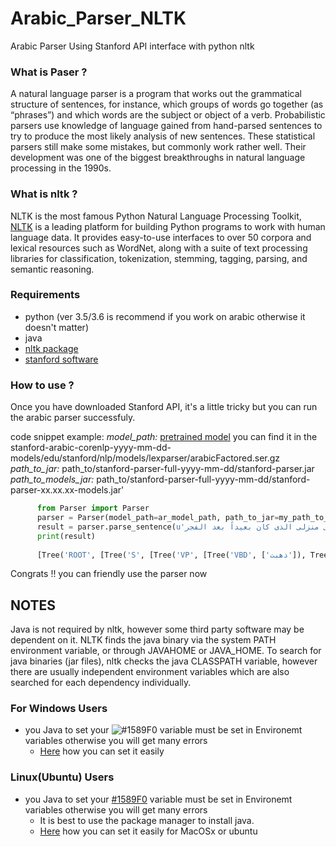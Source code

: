 # Arabic_Parser_NLTK
Arabic Parser Using Stanford API interface with python nltk

### What is Paser ?
A natural language parser is a program that works out the grammatical structure of sentences, for instance, which groups of words go together (as “phrases”) and which words are the subject or object of a verb. Probabilistic parsers use knowledge of language gained from hand-parsed sentences to try to produce the most likely analysis of new sentences. These statistical parsers still make some mistakes, but commonly work rather well. Their development was one of the biggest breakthroughs in natural language processing in the 1990s.

### What is nltk ?
NLTK is the most famous Python Natural Language Processing Toolkit, [NLTK](http://www.nltk.org/) is a leading platform for building Python programs to work with human language data. It provides easy-to-use interfaces to over 50 corpora and lexical resources such as WordNet, along with a suite of text processing libraries for classification, tokenization, stemming, tagging, parsing, and semantic reasoning.

### Requirements
* python (ver 3.5/3.6 is recommend if you work on arabic otherwise it doesn't matter)
* java
* [nltk package](http://www.nltk.org/install.html)
* [stanford software](https://nlp.stanford.edu/software/lex-parser.shtml)

### How to use ?
Once you have downloaded Stanford API, it's a little tricky but you can run the arabic parser successfuly.

code snippet example:
*model_path:* [pretrained model](https://nlp.stanford.edu/software/stanford-arabic-corenlp-2017-06-09-models.jar) you can find it in the stanford-arabic-corenlp-yyyy-mm-dd-models/edu/stanford/nlp/models/lexparser/arabicFactored.ser.gz
*path_to_jar:* path_to/stanford-parser-full-yyyy-mm-dd/stanford-parser.jar
*path_to_models_jar:* path_to/stanford-parser-full-yyyy-mm-dd/stanford-parser-xx.xx.xx-models.jar'

```python
      from Parser import Parser
      parser = Parser(model_path=ar_model_path, path_to_jar=my_path_to_jar, path_to_models_jar=my_path_to_models_jar)
      result = parser.parse_sentence(u'ذهبت الى منزلى الذى كان بعيداً بعد الفجر')
      print(result)
      
      [Tree('ROOT', [Tree('S', [Tree('VP', [Tree('VBD', ['ذهبت']), Tree('PP', [Tree('IN', ['الى']), Tree('NP', [Tree('NN'['منزلى']),         Tree('SBAR', [Tree('WHNP', [Tree('WP', ['الذى'])]), Tree('S', [Tree('VP', [Tree('VBD', ['كان']), Tree('NP', [Tree('JJ',                 ['بعيدا'])]), Tree('NP', [Tree('NN', ['بعد']), Tree('NP', [Tree('DTNN', ['الفجر'])])])])])])])])])])])]
```
Congrats !! you can friendly use the parser now 

## NOTES
Java is not required by nltk, however some third party software may be dependent on it. NLTK finds the java binary via the system PATH  environment variable, or through JAVAHOME or JAVA_HOME.
To search for java binaries (jar files), nltk checks the java CLASSPATH variable, however there are usually independent environment variables which are also searched for each dependency individually.

### For Windows Users
  * you Java to set your ![#1589F0](HOMEPATH) variable must be set in Environemt variables otherwise you will get many errors
    * [Here](https://confluence.atlassian.com/doc/setting-the-java_home-variable-in-windows-8895.html) how you can set it easily

### Linux(Ubuntu) Users
  * you Java to set your [#1589F0](CLASSPATH) variable must be set in Environemt variables otherwise you will get many errors
    * It is best to use the package manager to install java.
    * [Here](https://introcs.cs.princeton.edu/java/15inout/classpath.html) how you can set it easily for MacOSx or ubuntu
    
    
